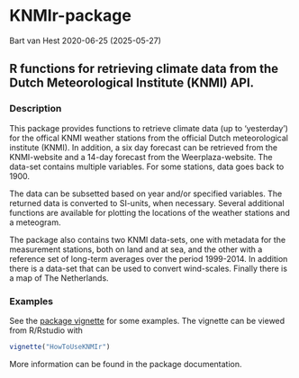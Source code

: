 KNMIr-package
================
Bart van Hest
2020-06-25 (2025-05-27)

## R functions for retrieving climate data from the Dutch Meteorological Institute (KNMI) API.

### Description

This package provides functions to retrieve climate data (up to
‘yesterday’) for the offical KNMI weather stations from the official
Dutch meteorological institute (KNMI). In addition, a six day forecast
can be retrieved from the KNMI-website and a 14-day forecast from the
Weerplaza-website. The data-set contains multiple variables. For some
stations, data goes back to 1900.

The data can be subsetted based on year and/or specified variables. The
returned data is converted to SI-units, when necessary. Several
additional functions are available for plotting the locations of the
weather stations and a meteogram.

The package also contains two KNMI data-sets, one with metadata for the
measurement stations, both on land and at sea, and the other with a
reference set of long-term averages over the period 1999-2014. In
addition there is a data-set that can be used to convert wind-scales.
Finally there is a map of The Netherlands.

### Examples

See the [package
vignette](https://github.com/BvHest/KNMIr/blob/master/vignettes/HowToUseKNMIr.Rmd)
for some examples. The vignette can be viewed from R/Rstudio with

```r
vignette("HowToUseKNMIr")
```

More information can be found in the package documentation.

